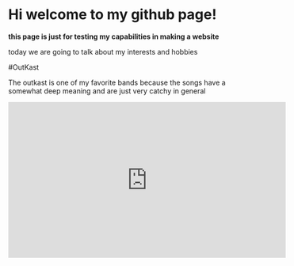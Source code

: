 # Hi welcome to my github page!
**this page is just for testing my capabilities in making a website**

today we are going to talk about my interests and hobbies

#OutKast

The outkast is one of my favorite bands because the songs have a somewhat deep meaning and are just very catchy in general



<iframe width="560" height="315" src="https://www.youtube.com/embed/MYxAiK6VnXw" title="YouTube video player" frameborder="0" allow="accelerometer; autoplay; clipboard-write; encrypted-media; gyroscope; picture-in-picture" allowfullscreen></iframe>
